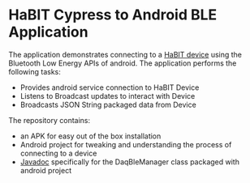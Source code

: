 # HaBIT Cypress to Android BLE Application

The application demonstrates connecting to a [HaBIT device](http://www.biointeractivetech.com/habit/) using the Bluetooth Low Energy APIs of android. The application performs the following tasks:
- Provides android service connection to HaBIT Device
- Listens to Broadcast updates to interact with Device
- Broadcasts JSON String packaged data from Device

The repository contains:
- an APK for easy out of the box installation
- Android project for tweaking and understanding the process of connecting to a device
- [Javadoc](https://biointeractivetechnologies.github.io/HaBIT-Cypress-to-Android-BLE-Application/) specifically for the DaqBleManager class packaged with android project

